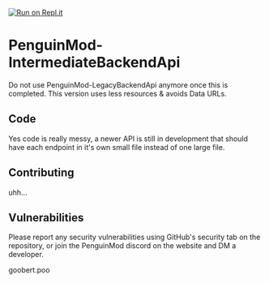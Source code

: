 [![Run on Repl.it](https://replit.com/badge/github/Snail-IDE/SnailShare-Backend)](https://replit.com/new/github/Snail-IDE/SnailShare-Backend)
# PenguinMod-IntermediateBackendApi
Do not use PenguinMod-LegacyBackendApi anymore once this is completed. This version uses less resources & avoids Data URLs.

## Code
Yes code is really messy, a newer API is still in development that should have each endpoint in it's own small file instead of one large file.

## Contributing
uhh...

## Vulnerabilities
Please report any security vulnerabilities using GitHub's security tab on the repository, or join the PenguinMod discord on the website and DM a developer.
























goobert.poo
